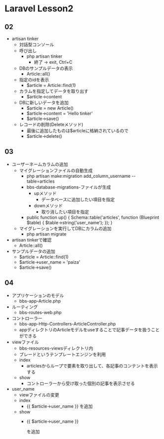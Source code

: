 # Laravel Lesson2
## 02
- artisan tinker
  - 対話型コンソール
  - 呼び出し
    - php artisan tinker
      - 終了 -> exit, Ctrl+C
  - DBのサンプルデータの表示
    - Article::all()
  - 指定のidを表示
    - $article = Article::find(1)
  - カラムを指定してデータを取り出す
    - $article->content
  - DBに新しいデータを追加
    - $article = new Article()
    - $article->content = 'Hello tinker'
    - $article->save()
  - レコードの削除(Deleteメソッド)
    - 最後に追加したものは$articleに格納されているので
    - $article->delete()

## 03
- ユーザーネームカラムの追加
  - マイグレーションファイルの自動生成
    -  php artisan make:migration add_column_username --table=articles
    - bbs-database-migrations-ファイルが生成
      - upメソッド
        - データベースに追加したい項目を指定
      - downメソッド
        - 取り消したい項目を指定
    - public function up()
    {
        Schema::table('articles', function (Blueprint $table) {
            $table->string('user_name');
        });
    }
  - マイグレーションを実行してDBにカラムの追加
    - php artisan migrate
- artisan tinkerで確認
  - Article::all()
- サンプルデータの追加
  - $article = Article::find(1)
  - $article->user_name = 'paiza'
  - $article->save()

## 04
- アプリケーションのモデル
  - bbs-app-Article.php
- ルーティング
  - bbs-routes-web.php
- コントローラー
  - bbs-app-Http-Controllers-ArticleController.php
  - appディレクトリのArticleモデルをuseすることで記事データを扱うことができる
- viewファイル
  - bbs-resources-viewsディレクトリ内
  - ブレードというテンプレートエンジンを利用
  - index
    - articlesからループで要素を取り出して、各記事のコンテントを表示する
  - show
    - コントローラーから受け取った個別の記事を表示させる
- user_name
  - viewファイルの変更
  - index
    - {{ $article->user_name }} を追加
  - show
    - <p>{{ $article->user_name }}</p> を追加
